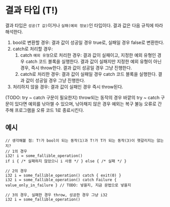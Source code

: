 # 결과 타입 (T!)

결과 타입은 `성공(T 값)`이거나 `실패(예외 정보)`인 타입이다. 결과 값은 다음 규칙에 따라 해석한다.

1. bool로 변환할 경우:
    결과 값이 성공일 경우 true로, 실패일 경우 false로 변환한다.
2. catch로 처리할 경우:
    1. catch `예외 유형`으로 처리한 경우:
        결과 값이 실패이고, 지정한 예외 유형인 경우 catch 코드 블록을 실행한다.
        결과 값이 실패지만 지정한 예외 유형이 아닌 경우, 즉시 throw한다.
        결과 값이 성공일 경우 그냥 진행한다.
    2. catch로 처리한 경우:
        결과 값이 실패일 경우 catch 코드 블록을 실행한다.
        결과 값이 성공일 경우 그냥 진행한다.
3. 처리하지 않을 경우:
    결과 값이 실패인 경우 즉시 throw된다.

(TODO: try ~ catch 구문이 필요한지)
throw되는 동작의 경우 바깥의 try ~ catch 구문이 있다면 예외를 낚아챌 수 있으며,
낚아채지 않은 경우 예외는 복구 불능 오류로 간주해 프로그램을 오류 코드 1로 종료시킨다.

## 예시

```
// 생각해볼 점: T!가 bool이 되는 동작(1)과 T!가 T가 되는 동작(3)이 헷갈리지는 않는지?
// 1의 경우
i32! i = some_fallible_operation()
if i { /* 실패하지 않았으니 i 사용 */ } else { /* 실패 */ }

// 2의 경우
i32 i = some_fallible_operation() catch { exit(0) }
i32 i = some_fallible_operation() catch Failure { value_only_in_failure } // TODO: 넣을지, 지금 문법으로 넣을지

// 3의 경우, 실패한 경우 throw, 성공한 경우 그냥 i32
i32 i = some_fallible_operation()
```
